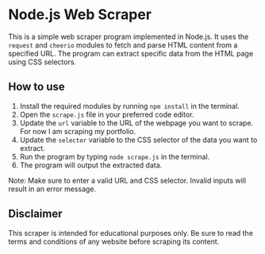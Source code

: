 # Node.js Web Scraper

This is a simple web scraper program implemented in Node.js. It uses the `request` and `cheerio` modules to fetch and parse HTML content from a specified URL. The program can extract specific data from the HTML page using CSS selectors.

## How to use

1. Install the required modules by running `npm install` in the terminal.
2. Open the `scrape.js` file in your preferred code editor.
3. Update the `url` variable to the URL of the webpage you want to scrape. For now I am scraping my portfolio.
4. Update the `selector` variable to the CSS selector of the data you want to extract.
5. Run the program by typing `node scrape.js` in the terminal.
6. The program will output the extracted data.

Note: Make sure to enter a valid URL and CSS selector. Invalid inputs will result in an error message.

## Disclaimer

This scraper is intended for educational purposes only. Be sure to read the terms and conditions of any website before scraping its content.